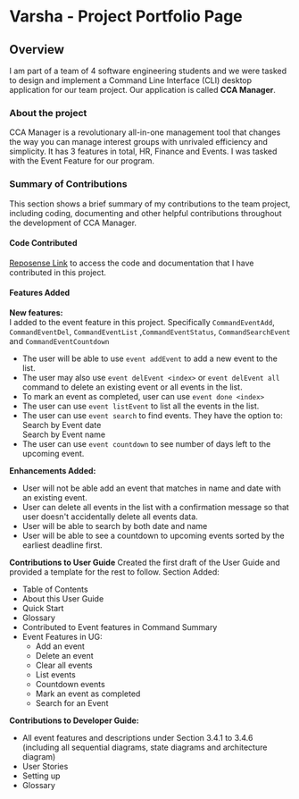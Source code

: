 # Varsha - Project Portfolio Page

## Overview
I am part of a team of 4 software engineering students and we were tasked to design and implement a Command Line Interface (CLI) desktop application for our team project. 
Our application is called **CCA Manager**. 

### About the project
CCA Manager is a revolutionary all-in-one management tool that changes the way 
you can manage interest groups with unrivaled efficiency and simplicity. It has 3 features 
in total, HR, Finance and Events. I was tasked with the Event Feature for our program.

### Summary of Contributions
This section shows a brief summary of my contributions to the team project, including coding, documenting and other helpful contributions throughout the development of CCA Manager.

#### Code Contributed

[Reposense Link](https://nus-cs2113-ay2021s1.github.io/tp-dashboard/#breakdown=true&search=varsha3006) to access the code and documentation
that I have contributed in this project.

#### Features Added
 **New features:** \
I added to the event feature in this project. Specifically  `CommandEventAdd`, `CommandEventDel`, `CommandEventList`  ,`CommandEventStatus`, `CommandSearchEvent` and `CommandEventCountdown`

* The user will be able to use `event addEvent` to add a new event to the list.   <br/>
* The user may also use `event delEvent <index>` or `event delEvent all` command to delete an existing event or all events in the list. <br/>
* To mark an event as completed, user can use `event done <index>` <br/>
* The user can use `event listEvent` to list all the events in the list. <br/>
* The user can use `event search` to find events. They have the option to:
  Search by Event date <br/>
  Search by Event name <br/>
 * The user can use   `event countdown` to see number of days left to the upcoming event. <br/>

**Enhancements Added:**
* User will not be able add an event that matches in name and date with an existing event.
* User can delete all events in the list with a confirmation message so that user doesn't accidentally delete all events data.
* User will be able to search by both date and name
* User will be able to see a countdown to upcoming events sorted by the earliest deadline first.


**Contributions to User Guide**
Created the first draft of the User Guide and provided a template for the rest to follow. 
Section Added:
* Table of Contents
* About this User Guide
* Quick  Start
* Glossary
* Contributed to Event features in Command Summary
* Event Features in UG:
  * Add an event
  * Delete an event
  * Clear all events
  * List events
  * Countdown events
  * Mark an event as completed
  * Search for an Event
  
**Contributions to Developer Guide:**
* All event features and descriptions under Section 3.4.1 to 3.4.6 (including all sequential diagrams, state diagrams and architecture diagram)
* User Stories
* Setting up
* Glossary 
